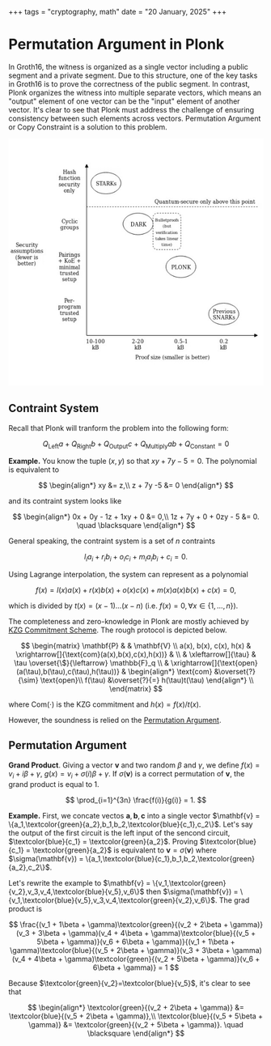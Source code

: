 +++
tags = "cryptography, math"
date = "20 January, 2025"
+++

# Permutation Argument in Plonk

In Groth16, the witness is organized as a single vector including a public segment and a private segment. Due to this structure, one of the key tasks in Groth16 is to prove the correctness of the public segment. In contrast, Plonk organizes the witness into multiple separate vectors, which means an "output" element of one vector can be the "input" element of another vector. It's clear to see that Plonk must address the challenge of ensuring consistency between such elements across vectors. Permutation Argument or Copy Constraint is a solution to this problem.

![Plonk efficiency from ZK Labs.](./plonk.jpg)

## Contraint System

Recall that Plonk will tranform the problem into the following form:

$$
Q_{\text{Left}} a + Q_{\text{Right}} b + Q_{\text{Output}} c + Q_{\text{Multiply}} ab + Q_{\text{Constant}} = 0
$$

**Example.** You know the tuple $(x,y)$ so that $xy +7y -5 = 0$. The polynomial is equivalent to

$$
\begin{align*}
xy &= z,\\
z + 7y -5 &= 0
\end{align*}
$$

and its contraint system looks like

$$
\begin{align*}
0x + 0y - 1z + 1xy + 0 &= 0,\\
1z + 7y + 0 + 0zy - 5 &= 0. \quad \blacksquare
\end{align*}
$$

General speaking, the contraint system is a set of $n$ contraints

$$
l_i a_i + r_i b_i + o_i c_i + m_i a_i b_i + c_i = 0.
$$

Using Lagrange interpolation, the system can represent as a polynomial

$$
f(x) = l(x) a(x) + r(x) b(x) + o(x) c(x) + m(x) a(x)b(x) + c(x) = 0,
$$

which is divided by $t(x)=(x-1)...(x-n)$ (i.e. $f(x) = 0, \forall x \in \{1,...,n\}$).

The completeness and zero-knowledge in Plonk are mostly achieved by [KZG Commitment Scheme](https://scroll.io/blog/kzg). The rough protocol is depicted below.

$$
\begin{matrix}
\mathbf{P} & & \mathbf{V} \\
a(x), b(x), c(x), h(x) & \xrightarrow[]{\text{com}(a(x),b(x),c(x),h(x))} & \\
& \xleftarrow[]{\tau} & \tau \overset{\$}{\leftarrow} \mathbb{F}_q \\
& \xrightarrow[]{\text{open}(a(\tau),b(\tau),c(\tau),h(\tau))} &
  \begin{align*}
  \text{com} &\overset{?}{\sim} \text{open}\\
  f(\tau) &\overset{?}{=} h(\tau)t(\tau)
  \end{align*} \\
\end{matrix}
$$

where $\text{Com}(\cdot)$ is the KZG commitment and $h(x) = f(x)/t(x)$.

However, the soundness is relied on the [Permutation Argument](#permutation-argument).

## Permutation Argument

**Grand Product**. Giving a vector $\mathbf{v}$ and two random $\beta$ and $\gamma$, we define $f(x) = v_i + i\beta + \gamma$, $g(x) = v_i + \sigma(i)\beta + \gamma$. If $\sigma(\mathbf{v})$ is a correct permutation of $\mathbf{v}$, the grand product is equal to 1.

$$
\prod_{i=1}^{3n} \frac{f(i)}{g(i)} = 1.
$$

**Example.** First, we concate vectos $\mathbf{a},\mathbf{b},\mathbf{c}$ into a single vector $\mathbf{v} = \{a_1,\textcolor{green}{a_2},b_1,b_2,\textcolor{blue}{c_1},c_2\}$. Let's say the output of the first circuit is the left input of the sencond circuit, $\textcolor{blue}{c_1} = \textcolor{green}{a_2}$. Proving $\textcolor{blue}{c_1} = \textcolor{green}{a_2}$ is equivalent to $\mathbf{v} = \sigma(\mathbf{v})$ where $\sigma(\mathbf{v}) = \{a_1,\textcolor{blue}{c_1},b_1,b_2,\textcolor{green}{a_2},c_2\}$.

Let's rewrite the example to $\mathbf{v} = \{v_1,\textcolor{green}{v_2},v_3,v_4,\textcolor{blue}{v_5},v_6\}$ then $\sigma(\mathbf{v}) = \{v_1,\textcolor{blue}{v_5},v_3,v_4,\textcolor{green}{v_2},v_6\}$. The grad product is

$$
\frac{(v_1 + 1\beta + \gamma)\textcolor{green}{(v_2 + 2\beta + \gamma)}(v_3 + 3\beta + \gamma)(v_4 + 4\beta + \gamma)\textcolor{blue}{(v_5 + 5\beta + \gamma)}(v_6 + 6\beta + \gamma)}{(v_1 + 1\beta + \gamma)\textcolor{blue}{(v_5 + 2\beta + \gamma)}(v_3 + 3\beta + \gamma)(v_4 + 4\beta + \gamma)\textcolor{green}{(v_2 + 5\beta + \gamma)}(v_6 + 6\beta + \gamma)} = 1
$$

Because $\textcolor{green}{v_2}=\textcolor{blue}{v_5}$, it's clear to see that

$$
\begin{align*}
\textcolor{green}{(v_2 + 2\beta + \gamma)} &= \textcolor{blue}{(v_5 + 2\beta + \gamma)},\\
\textcolor{blue}{(v_5 + 5\beta + \gamma)} &= \textcolor{green}{(v_2 + 5\beta + \gamma)}. \quad \blacksquare
\end{align*}
$$
